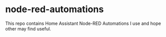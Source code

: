 # node-red-automations

This repo contains Home Assistant Node-RED Automations I use and hope other may find useful. 